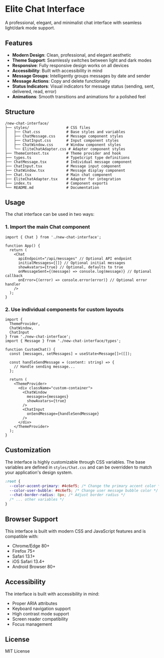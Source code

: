 # Elite Chat Interface

A professional, elegant, and minimalist chat interface with seamless light/dark mode support.

## Features

- **Modern Design**: Clean, professional, and elegant aesthetic
- **Theme Support**: Seamlessly switches between light and dark modes
- **Responsive**: Fully responsive design works on all devices
- **Accessibility**: Built with accessibility in mind
- **Message Groups**: Intelligently groups messages by date and sender
- **Message Actions**: Copy and delete functionality
- **Status Indicators**: Visual indicators for message status (sending, sent, delivered, read, error)
- **Animations**: Smooth transitions and animations for a polished feel

## Structure

```
/new-chat-interface/
├── styles/                 # CSS files
│   ├── Chat.css            # Base styles and variables
│   ├── ChatMessage.css     # Message component styles
│   ├── ChatInput.css       # Input component styles
│   ├── ChatWindow.css      # Window component styles
│   └── EliteChatAdapter.css # Adapter component styles
├── ThemeContext.tsx        # Theme provider and hook
├── types.ts                # TypeScript type definitions
├── ChatMessage.tsx         # Individual message component
├── ChatInput.tsx           # Message input component
├── ChatWindow.tsx          # Message display component
├── Chat.tsx                # Main chat component
├── EliteChatAdapter.tsx    # Adapter for integration
├── index.ts                # Component exports
└── README.md               # Documentation
```

## Usage

The chat interface can be used in two ways:

### 1. Import the main Chat component

```tsx
import { Chat } from './new-chat-interface';

function App() {
  return (
    <Chat 
      apiEndpoint="/api/messages" // Optional API endpoint
      initialMessages={[]} // Optional initial messages
      showAvatars={true} // Optional, defaults to true
      onMessageSent={(message) => console.log(message)} // Optional callback
      onError={(error) => console.error(error)} // Optional error handler
    />
  );
}
```

### 2. Use individual components for custom layouts

```tsx
import { 
  ThemeProvider, 
  ChatWindow, 
  ChatInput 
} from './new-chat-interface';
import { Message } from './new-chat-interface/types';

function CustomChat() {
  const [messages, setMessages] = useState<Message[]>([]);
  
  const handleSendMessage = (content: string) => {
    // Handle sending message...
  };
  
  return (
    <ThemeProvider>
      <div className="custom-container">
        <ChatWindow 
          messages={messages}
          showAvatars={true}
        />
        <ChatInput 
          onSendMessage={handleSendMessage}
        />
      </div>
    </ThemeProvider>
  );
}
```

## Customization

The interface is highly customizable through CSS variables. The base variables are defined in `styles/Chat.css` and can be overridden to match your application's design system.

```css
:root {
  --color-accent-primary: #4c6ef5; /* Change the primary accent color */
  --color-user-bubble: #4c6ef5; /* Change user message bubble color */
  --chat-border-radius: 8px; /* Adjust border radius */
  /* ... other variables */
}
```

## Browser Support

This interface is built with modern CSS and JavaScript features and is compatible with:

- Chrome/Edge 80+
- Firefox 75+
- Safari 13.1+
- iOS Safari 13.4+
- Android Browser 80+

## Accessibility

The interface is built with accessibility in mind:

- Proper ARIA attributes
- Keyboard navigation support
- High contrast mode support
- Screen reader compatibility
- Focus management

## License

MIT License